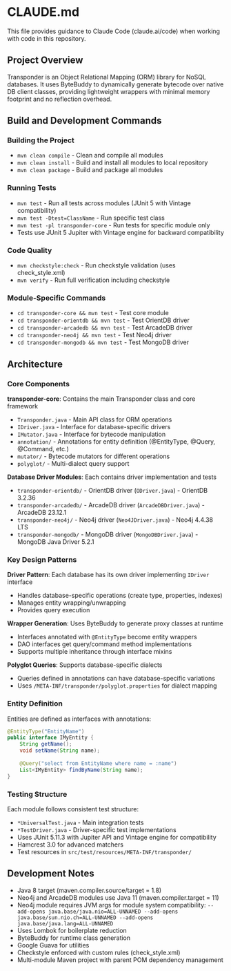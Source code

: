# CLAUDE.md

This file provides guidance to Claude Code (claude.ai/code) when working with code in this repository.

## Project Overview

Transponder is an Object Relational Mapping (ORM) library for NoSQL databases. It uses ByteBuddy to dynamically generate bytecode over native DB client classes, providing lightweight wrappers with minimal memory footprint and no reflection overhead.

## Build and Development Commands

### Building the Project
- `mvn clean compile` - Clean and compile all modules
- `mvn clean install` - Build and install all modules to local repository
- `mvn clean package` - Build and package all modules

### Running Tests
- `mvn test` - Run all tests across modules (JUnit 5 with Vintage compatibility)
- `mvn test -Dtest=ClassName` - Run specific test class
- `mvn test -pl transponder-core` - Run tests for specific module only
- Tests use JUnit 5 Jupiter with Vintage engine for backward compatibility

### Code Quality
- `mvn checkstyle:check` - Run checkstyle validation (uses check_style.xml)
- `mvn verify` - Run full verification including checkstyle

### Module-Specific Commands
- `cd transponder-core && mvn test` - Test core module
- `cd transponder-orientdb && mvn test` - Test OrientDB driver
- `cd transponder-arcadedb && mvn test` - Test ArcadeDB driver
- `cd transponder-neo4j && mvn test` - Test Neo4j driver
- `cd transponder-mongodb && mvn test` - Test MongoDB driver

## Architecture

### Core Components

**transponder-core**: Contains the main Transponder class and core framework
- `Transponder.java` - Main API class for ORM operations
- `IDriver.java` - Interface for database-specific drivers
- `IMutator.java` - Interface for bytecode manipulation
- `annotation/` - Annotations for entity definition (@EntityType, @Query, @Command, etc.)
- `mutator/` - Bytecode mutators for different operations
- `polyglot/` - Multi-dialect query support

**Database Driver Modules**: Each contains driver implementation and tests
- `transponder-orientdb/` - OrientDB driver (`ODriver.java`) - OrientDB 3.2.36
- `transponder-arcadedb/` - ArcadeDB driver (`ArcadeDBDriver.java`) - ArcadeDB 23.12.1 
- `transponder-neo4j/` - Neo4j driver (`Neo4JDriver.java`) - Neo4j 4.4.38 LTS
- `transponder-mongodb/` - MongoDB driver (`MongoDBDriver.java`) - MongoDB Java Driver 5.2.1

### Key Design Patterns

**Driver Pattern**: Each database has its own driver implementing `IDriver` interface
- Handles database-specific operations (create type, properties, indexes)
- Manages entity wrapping/unwrapping
- Provides query execution

**Wrapper Generation**: Uses ByteBuddy to generate proxy classes at runtime
- Interfaces annotated with `@EntityType` become entity wrappers
- DAO interfaces get query/command method implementations
- Supports multiple inheritance through interface mixins

**Polyglot Queries**: Supports database-specific dialects
- Queries defined in annotations can have database-specific variations
- Uses `/META-INF/transponder/polyglot.properties` for dialect mapping

### Entity Definition

Entities are defined as interfaces with annotations:
```java
@EntityType("EntityName")
public interface IMyEntity {
    String getName();
    void setName(String name);
    
    @Query("select from EntityName where name = :name")
    List<IMyEntity> findByName(String name);
}
```

### Testing Structure

Each module follows consistent test structure:
- `*UniversalTest.java` - Main integration tests
- `*TestDriver.java` - Driver-specific test implementations
- Uses JUnit 5.11.3 with Jupiter API and Vintage engine for compatibility
- Hamcrest 3.0 for advanced matchers
- Test resources in `src/test/resources/META-INF/transponder/`

## Development Notes

- Java 8 target (maven.compiler.source/target = 1.8)
- Neo4j and ArcadeDB modules use Java 11 (maven.compiler.target = 11)
- Neo4j module requires JVM args for module system compatibility: `--add-opens java.base/java.nio=ALL-UNNAMED --add-opens java.base/sun.nio.ch=ALL-UNNAMED --add-opens java.base/java.lang=ALL-UNNAMED`
- Uses Lombok for boilerplate reduction
- ByteBuddy for runtime class generation
- Google Guava for utilities
- Checkstyle enforced with custom rules (check_style.xml)
- Multi-module Maven project with parent POM dependency management